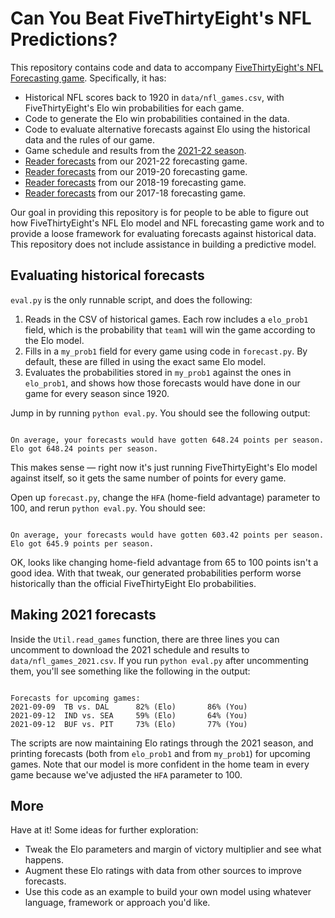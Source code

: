 # Can You Beat FiveThirtyEight's NFL Predictions?

This repository contains code and data to accompany [FiveThirtyEight's NFL Forecasting game](https://projects.fivethirtyeight.com/2021-nfl-forecasting-game/). Specifically, it has:

* Historical NFL scores back to 1920 in `data/nfl_games.csv`, with FiveThirtyEight's Elo win probabilities for each game.
* Code to generate the Elo win probabilities contained in the data.
* Code to evaluate alternative forecasts against Elo using the historical data and the rules of our game.
* Game schedule and results from the [2021-22 season](https://projects.fivethirtyeight.com/nfl-api/2021/nfl_games_2021.csv).
* [Reader forecasts](https://projects.fivethirtyeight.com/nfl-api/2021/raw_user_forecasts.csv) from our 2021-22 forecasting game.
* [Reader forecasts](https://projects.fivethirtyeight.com/nfl-api/2019/raw_user_forecasts.csv) from our 2019-20 forecasting game.
* [Reader forecasts](https://projects.fivethirtyeight.com/nfl-api/2018/raw_user_forecasts.csv) from our 2018-19 forecasting game.
* [Reader forecasts](https://projects.fivethirtyeight.com/nfl-api/2017/raw_user_forecasts.csv) from our 2017-18 forecasting game.

Our goal in providing this repository is for people to be able to figure out how FiveThirtyEight's NFL Elo model and NFL forecasting game work and to provide a loose framework for evaluating forecasts against historical data. This repository does not include assistance in building a predictive model.

## Evaluating historical forecasts

`eval.py` is the only runnable script, and does the following:

1. Reads in the CSV of historical games. Each row includes a `elo_prob1` field, which is the probability that `team1` will win the game according to the Elo model.
2. Fills in a `my_prob1` field for every game using code in `forecast.py`. By default, these are filled in using the exact same Elo model.
3. Evaluates the probabilities stored in `my_prob1` against the ones in `elo_prob1`, and shows how those forecasts would have done in our game for every season since 1920.

Jump in by running `python eval.py`. You should see the following output:

```

On average, your forecasts would have gotten 648.24 points per season. Elo got 648.24 points per season.

```

This makes sense — right now it's just running FiveThirtyEight's Elo model against itself, so it gets the same number of points for every game.

Open up `forecast.py`, change the `HFA` (home-field advantage) parameter to 100, and rerun `python eval.py`. You should see:

```

On average, your forecasts would have gotten 603.42 points per season. Elo got 645.9 points per season.

```

OK, looks like changing home-field advantage from 65 to 100 points isn't a good idea. With that tweak, our generated probabilities perform worse historically than the official FiveThirtyEight Elo probabilities.

## Making 2021 forecasts

Inside the `Util.read_games` function, there are three lines you can uncomment to download the 2021 schedule and results to `data/nfl_games_2021.csv`. If you run `python eval.py` after uncommenting them, you'll see something like the following in the output:

```

Forecasts for upcoming games:
2021-09-09	TB vs. DAL		82% (Elo)		86% (You)
2021-09-12	IND vs. SEA		59% (Elo)		64% (You)
2021-09-12	BUF vs. PIT		73% (Elo)		77% (You)

```

The scripts are now maintaining Elo ratings through the 2021 season, and printing forecasts (both from `elo_prob1` and from `my_prob1`) for upcoming games. Note that our model is more confident in the home team in every game because we've adjusted the `HFA` parameter to 100.

## More

Have at it! Some ideas for further exploration:

* Tweak the Elo parameters and margin of victory multiplier and see what happens.
* Augment these Elo ratings with data from other sources to improve forecasts.
* Use this code as an example to build your own model using whatever language, framework or approach you'd like.
